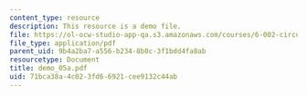 ```yaml
---
content_type: resource
description: This resource is a demo file.
file: https://ol-ocw-studio-app-qa.s3.amazonaws.com/courses/6-002-circuits-and-electronics-spring-2007/71bca38a4c023fd66921cee9132c44ab_demo_05a.pdf
file_type: application/pdf
parent_uid: 9b4a2ba7-a556-b234-8b0c-3f1bdd4fa8ab
resourcetype: Document
title: demo_05a.pdf
uid: 71bca38a-4c02-3fd6-6921-cee9132c44ab
---
```

